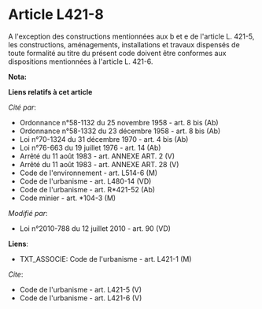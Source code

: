 # Article L421-8

A l'exception des constructions mentionnées aux b et e de l'article L. 421-5, les constructions, aménagements, installations
et travaux dispensés de toute formalité au titre du présent code doivent être conformes aux dispositions mentionnées à
l'article L. 421-6.

**Nota:**



**Liens relatifs à cet article**

_Cité par_:

  - Ordonnance n°58-1132 du 25 novembre 1958 - art. 8 bis (Ab)
  - Ordonnance n°58-1332 du 23 décembre 1958 - art. 8 bis (Ab)
  - Loi n°70-1324 du 31 décembre 1970 - art. 4 bis (Ab)
  - Loi n°76-663 du 19 juillet 1976 - art. 14 (Ab)
  - Arrêté du 11 août 1983 - art. ANNEXE ART. 2 (V)
  - Arrêté du 11 août 1983 - art. ANNEXE ART. 28 (V)
  - Code de l'environnement - art. L514-6 (M)
  - Code de l'urbanisme - art. L480-14 (VD)
  - Code de l'urbanisme - art. R*421-52 (Ab)
  - Code minier - art. *104-3 (M)

_Modifié par_:

  - Loi n°2010-788 du 12 juillet 2010 - art. 90 (VD)

**Liens**:

  - TXT_ASSOCIE: Code de l'urbanisme - art. L421-1 (M)

_Cite_:

  - Code de l'urbanisme - art. L421-5 (V)
  - Code de l'urbanisme - art. L421-6 (V)
